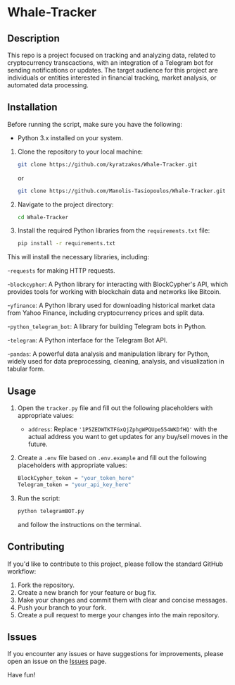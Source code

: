# Whale-Tracker

## Description
This repo is a project focused on tracking and analyzing data, related to cryptocurrency transcactions, with an integration of a Telegram bot for sending notifications or updates.
The target audience for this project are individuals or entities interested in financial tracking, market analysis, or automated data processing.

## Installation
Before running the script, make sure you have the following:

- Python 3.x installed on your system.

1. Clone the repository to your local machine:

   ```bash
   git clone https://github.com/kyratzakos/Whale-Tracker.git
   ```
   or
   ```bash
   git clone https://github.com/Manolis-Tasiopoulos/Whale-Tracker.git
   ```

2. Navigate to the project directory:

   ```bash
   cd Whale-Tracker
   ```

3. Install the required Python libraries from the `requirements.txt` file:

   ```bash
   pip install -r requirements.txt
   ```

This will install the necessary libraries, including:

-`requests` for making HTTP requests.

-`blockcypher`: A Python library for interacting with BlockCypher's API, which provides tools for working with blockchain data and networks like Bitcoin.

-`yfinance`: A Python library used for downloading historical market data from Yahoo Finance, including cryptocurrency prices and split data.

-`python_telegram_bot`: A library for building Telegram bots in Python.

-`telegram`: A Python interface for the Telegram Bot API.

-`pandas`: A powerful data analysis and manipulation library for Python, widely used for data preprocessing, cleaning, analysis, and visualization in tabular form.

## Usage
1. Open the `tracker.py` file and fill out the following placeholders with appropriate values:

   - `address`: Replace `'1P5ZEDWTKTFGxQjZphgWPQUpe554WKDfHQ'` with the actual address you want to get updates for any buy/sell moves in the future.

2. Create a `.env` file based on `.env.example` and fill out the following placeholders with appropriate values:

   ```bash
   BlockCypher_token = "your_token_here"
   Telegram_token = "your_api_key_here"
   ```
3. Run the script:

   ```bash
   python telegramBOT.py
   ```
    and follow the instructions on the terminal.

## Contributing

If you'd like to contribute to this project, please follow the standard GitHub workflow:

1. Fork the repository.
2. Create a new branch for your feature or bug fix.
3. Make your changes and commit them with clear and concise messages.
4. Push your branch to your fork.
5. Create a pull request to merge your changes into the main repository.

## Issues
If you encounter any issues or have suggestions for improvements, please open an issue on the [Issues](https://github.com/kyratzakos/Whale-Tracker/issues) page.

Have fun!
